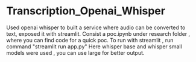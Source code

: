 # Transcription_Openai_Whisper
Used openai whisper to built a service where audio can be converted to text, exposed it with streamlit.
Consist a poc.ipynb under research folder , where you can find code for a quick poc.
To run with streamlit , run command  "streamlit run app.py"
Here whisper base and whisper small models were used , you can use large for better output.
